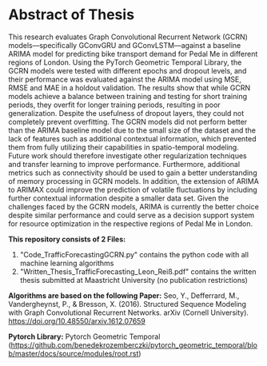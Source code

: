 # Abstract of Thesis

This research evaluates Graph Convolutional Recurrent Network (GCRN) models—specifically
GConvGRU and GConvLSTM—against a baseline ARIMA model for predicting bike
transport demand for Pedal Me in different regions of London. Using the PyTorch Geometric
Temporal Library, the GCRN models were tested with different epochs and dropout levels, and
their performance was evaluated against the ARIMA model using MSE, RMSE and MAE in a
holdout validation. The results show that while GCRN models achieve a balance between training
and testing for short training periods, they overfit for longer training periods, resulting in
poor generalization. Despite the usefulness of dropout layers, they could not completely prevent
overfitting. The GCRN models did not perform better than the ARIMA baseline model
due to the small size of the dataset and the lack of features such as additional contextual information,
which prevented them from fully utilizing their capabilities in spatio-temporal modeling.
Future work should therefore investigate other regularization techniques and transfer learning
to improve performance. Furthermore, additional metrics such as connectivity should be
used to gain a better understanding of memory processing in GCRN models. In addition, the
extension of ARIMA to ARIMAX could improve the prediction of volatile fluctuations by
including further contextual information despite a smaller data set. Given the challenges faced
by the GCRN models, ARIMA is currently the better choice despite similar performance and
could serve as a decision support system for resource optimization in the respective regions of
Pedal Me in London.

**This repository consists of 2 Files:**
 1. "Code_TrafficForecastingGCRN.py" contains the python code with all machine learning algorithms
 2. "Written_Thesis_TrafficForecasting_Leon_Reiß.pdf" contains the written thesis submitted at Maastricht University (no publication restrictions)

**Algorithms are based on the following Paper:** Seo, Y., Defferrard, M., Vandergheynst, P., & Bresson, X. (2016). Structured Sequence Modeling
with Graph Convolutional Recurrent Networks. arXiv (Cornell University). https://doi.org/10.48550/arxiv.1612.07659

**Pytorch Library:** Pytorch Geometric Temporal (https://github.com/benedekrozemberczki/pytorch_geometric_temporal/blob/master/docs/source/modules/root.rst)
